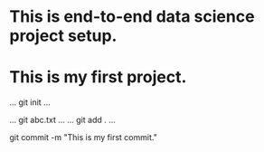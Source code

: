 # This is end-to-end data science project setup.

# This is my first project.

...
git init
...

...
git abc.txt
...
...
git add .
...

git commit -m "This is my first commit."
